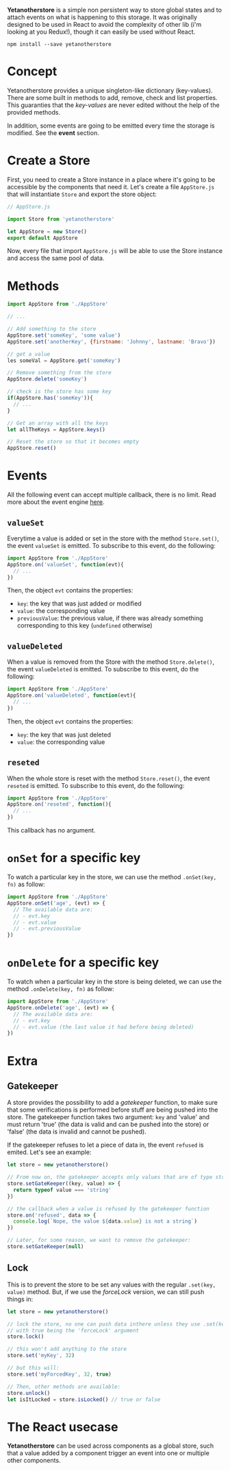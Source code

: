 **Yetanotherstore** is a simple non persistent way to store global states and to attach events on what is happening to this storage. It was originally designed to be used in React to avoid the complexity of other lib (i'm looking at you Redux!), though it can easily be used without React.  

```
npm install --save yetanotherstore
```

# Concept
Yetanotherstore provides a unique singleton-like dictionary (key-values). There are some built in methods to add, remove, check and list properties. This guaranties that the *key-values* are never edited without the help of the provided methods.

In addition, some events are going to be emitted every time the storage is modified. See the **event** section.

# Create a Store
First, you need to create a Store instance in a place where it's going to be accessible by the components that need it. Let's create a file `AppStore.js` that will instantiate `Store` and export the store object:
```js
// AppStore.js

import Store from 'yetanotherstore'

let AppStore = new Store()
export default AppStore
```
Now, every file that import `AppStore.js` will be able to use the Store instance and access the same pool of data.

# Methods

```javascript
import AppStore from './AppStore'

// ...

// Add something to the store
AppStore.set('someKey', 'some value')
AppStore.set('anotherKey', {firstname: 'Johnny', lastname: 'Bravo'})

// get a value
les someVal = AppStore.get('someKey')

// Remove something from the store
AppStore.delete('someKey')

// check is the store has some key
if(AppStore.has('someKey')){
  // ...
}

// Get an array with all the keys
let allTheKeys = AppStore.keys()

// Reset the store so that it becomes empty
AppStore.reset()
```


# Events
All the following event can accept multiple callback, there is no limit. Read more about the event engine [here](https://www.npmjs.com/package/@jonathanlurie/eventmanager).

## `valueSet`
Everytime a value is added or set in the store with the method `Store.set()`, the event `valueSet` is emitted. To subscribe to this event, do the following:
```js
import AppStore from './AppStore'
AppStore.on('valueSet', function(evt){
  // ...
})
```

Then, the object `evt` contains the properties:
- `key`: the key that was just added or modified
- `value`: the corresponding value
- `previousValue`: the previous value, if there was already something corresponding to this key (`undefined` otherwise)

## `valueDeleted`
When a value is removed from the Store with the method `Store.delete()`, the event `valueDeleted` is emitted. To subscribe to this event, do the following:
```js
import AppStore from './AppStore'
AppStore.on('valueDeleted', function(evt){
  // ...
})
```

Then, the object `evt` contains the properties:
- `key`: the key that was just deleted
- `value`: the corresponding value

## `reseted`
When the whole store is reset with the method `Store.reset()`, the event `reseted` is emitted. To subscribe to this event, do the following:
```js
import AppStore from './AppStore'
AppStore.on('reseted', function(){
  // ...
})
```
This callback has no argument.

# `onSet` for a specific key
To watch a particular key in the store, we can use the method `.onSet(key, fn)` as follow:
```js
import AppStore from './AppStore'
AppStore.onSet('age', (evt) => {
  // The available data are:
  // - evt.key
  // - evt.value
  // - evt.previousValue
})
```


# `onDelete` for a specific key
To watch when a particular key in the store is being deleted, we can use the method `.onDelete(key, fn)` as follow:
```js
import AppStore from './AppStore'
AppStore.onDelete('age', (evt) => {
  // The available data are:
  // - evt.key
  // - evt.value (the last value it had before being deleted)
})
```


# Extra
## Gatekeeper
A store provides the possibility to add a *gatekeeper* function, to make sure that some verifications is performed before stuff are being pushed into the store. The gatekeeper function takes two argument: `key` and 'value' and must return 'true' (the data is valid and can be pushed into the store) or 'false' (the data is invalid and cannot be pushed).   

If the gatekeeper refuses to let a piece of data in, the event `refused` is emited. Let's see an example:

```js
let store = new yetanotherstore()

// From now on, the gatekeeper accepts only values that are of type string
store.setGateKeeper((key, value) => {
  return typeof value === 'string'
})

// the callback when a value is refused by the gatekeeper function
store.on('refused', data => {
  console.log(`Nope, the value ${data.value} is not a string`)
})

// Later, for some reason, we want to remove the gatekeeper:
store.setGateKeeper(null)
```

## Lock
This is to prevent the store to be set any values with the regular `.set(key, value)` method. But, if we use the *forceLock* version, we can still push things in:

```js
let store = new yetanotherstore()

// lock the store, no one can push data inthere unless they use .set(key, value, true)
// with true being the 'forceLock' argument
store.lock()

// this won't add anything to the store
store.set('myKey', 32)

// but this will:
store.set('myForcedKey', 32, true)

// Then, other methods are available:
store.unlock()
let isItLocked = store.isLocked() // true or false

```

# The React usecase
**Yetanotherstore** can be used across components as a global store, such that a value added by a component trigger an event into one or multiple other components.

